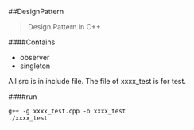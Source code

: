 ##DesignPattern

>Design Pattern in C++

####Contains

* observer
* singleton

All src is in include file.
The file of xxxx_test is for test.

####run

```
g++ -g xxxx_test.cpp -o xxxx_test
./xxxx_test
```



